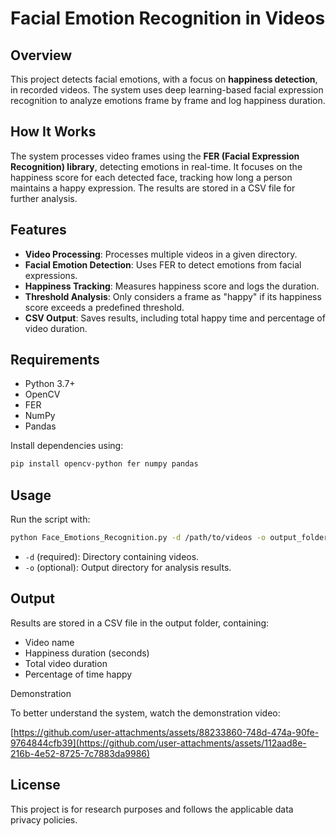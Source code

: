 # Facial Emotion Recognition in Videos

## Overview
This project detects facial emotions, with a focus on **happiness detection**, in recorded videos. The system uses deep learning-based facial expression recognition to analyze emotions frame by frame and log happiness duration.

## How It Works
The system processes video frames using the **FER (Facial Expression Recognition) library**, detecting emotions in real-time. It focuses on the happiness score for each detected face, tracking how long a person maintains a happy expression. The results are stored in a CSV file for further analysis.

## Features
- **Video Processing**: Processes multiple videos in a given directory.
- **Facial Emotion Detection**: Uses FER to detect emotions from facial expressions.
- **Happiness Tracking**: Measures happiness score and logs the duration.
- **Threshold Analysis**: Only considers a frame as "happy" if its happiness score exceeds a predefined threshold.
- **CSV Output**: Saves results, including total happy time and percentage of video duration.

## Requirements
- Python 3.7+
- OpenCV
- FER
- NumPy
- Pandas

Install dependencies using:
```sh
pip install opencv-python fer numpy pandas
```

## Usage
Run the script with:
```sh
python Face_Emotions_Recognition.py -d /path/to/videos -o output_folder
```
- `-d` (required): Directory containing videos.
- `-o` (optional): Output directory for analysis results.

## Output
Results are stored in a CSV file in the output folder, containing:
- Video name
- Happiness duration (seconds)
- Total video duration
- Percentage of time happy

Demonstration

To better understand the system, watch the demonstration video:

[https://github.com/user-attachments/assets/88233860-748d-474a-90fe-9764844cfb39](https://github.com/user-attachments/assets/112aad8e-216b-4e52-8725-7c7883da9986)

## License
This project is for research purposes and follows the applicable data privacy policies.


